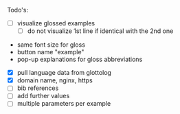 Todo's:

- [ ] visualize glossed examples
  - [ ] do not visualize 1st line if identical with the 2nd one
-   same font size for gloss
-   button name "example"
-   pop-up explanations for gloss abbreviations
- [x] pull language data from glottolog
- [x] domain name, nginx, https
- [ ] bib references
- [ ] add further values
- [ ] multiple parameters per example
